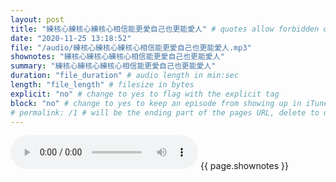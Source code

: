 ```yaml
---
layout: post
title: "練核心練核心練核心相信能更愛自己也更能愛人" # quotes allow forbidden characters like the colon
date: "2020-11-25 13:18:52"
file: "/audio/練核心練核心練核心相信能更愛自己也更能愛人.mp3"
shownotes: "練核心練核心練核心相信能更愛自己也更能愛人"
summary: "練核心練核心練核心相信能更愛自己也更能愛人"
duration: "file_duration" # audio length in min:sec
length: "file_length" # filesize in bytes
explicit: "no" # change to yes to flag with the explicit tag
block: "no" # change to yes to keep an episode from showing up in iTunes
# permalink: /1 # will be the ending part of the pages URL, delete to default to the title
---
```


<audio controls>
<source src="{{site.url}}{{site.baseurl}}{{ page.file }}" type="audio/x-mp3">
Your browser does not support the audio element.
</audio>
{{ page.shownotes }}

